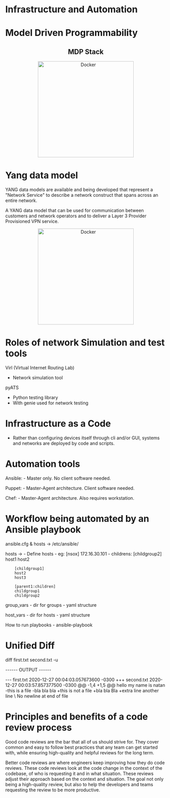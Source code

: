 # Infrastructure and Automation

# Model Driven Programmability

<div class='img-mdp-stack' align="center">
    <h2>MDP Stack</h2> 
    <img src="https://developer.cisco.com/learning/posts/files/why-mdp/assets/images/standard_device_interface.jpg" alt="Docker" width="300">
</div>


# Yang data model

YANG data models are available and being developed that represent a "Network Service" to describe a network construct that spans across an entire network.

A YANG data model that can be used for communication between customers and network operators and to deliver a Layer 3 Provider Provisioned VPN service.

<div class='img-mdp-stack' align="center">
    <img src="https://developer.cisco.com/learning/posts/files/why-mdp/assets/images/yang_models1.jpg" alt="Docker" width="300">
</div>


# Roles of network Simulation and test tools 

Virl (Virtual Internet Routing Lab)
- Network simulation tool

pyATS
- Python testing library
- With genie used for network testing

# Infrastructure as a Code

- Rather than configuring devices itself through cli and/or GUI, systems and networks are deployed by code and scripts.

# Automation tools

Ansible:
    - Master only. No client software needed.

Puppet:
    - Master-Agent architecture. Client software needed.

Chef:
    - Master-Agent architecture. Also requires workstation. 

# Workflow being automated by an Ansible playbook

ansible.cfg & hosts -> /etc/ansible/

hosts ->
    - Define hosts
    - eg:
        [nsox]
        172.16.30.101
    - childrens:
        [childgroup2]
        host1
        host2
        
        [childgroup1]
        host2
        host3
        
        [parent1:children]
        childgroup1
        childgroup2

group_vars
    - dir for groups
    - yaml structure

host_vars
    - dir for hosts
    - yaml structure

How to run playbooks
    - ansible-playbook

# Unified Diff

diff first.txt second.txt -u

------ OUTPUT ------

--- first.txt   2020-12-27 00:04:03.057673600 -0300
+++ second.txt  2020-12-27 00:03:57.857377500 -0300
@@ -1,4 +1,5 @@
 hello my name is natan
-this is a file
-bla bla bla
+this is not a file
+bla bla Bla
+extra line
 another line
\ No newline at end of file

# Principles and benefits of a code review process

Good code reviews are the bar that all of us should strive for. They cover common and easy to follow best practices that any team can get started with, while ensuring high-quality and helpful reviews for the long term.

Better code reviews are where engineers keep improving how they do code reviews. These code reviews look at the code change in the context of the codebase, of who is requesting it and in what situation. These reviews adjust their approach based on the context and situation. The goal not only being a high-quality review, but also to help the developers and teams requesting the review to be more productive.